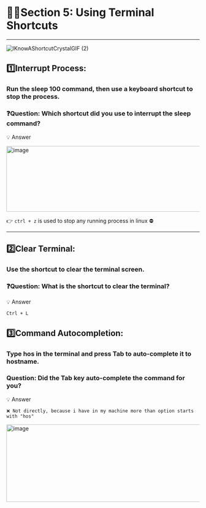 # 🧑‍💻Section 5: Using Terminal Shortcuts
---
![IKnowAShortcutCrystalGIF (2)](https://github.com/user-attachments/assets/51778614-1421-48aa-9ae5-65c76e76fbed)

## 1️⃣Interrupt Process:

### Run the sleep 100 command, then use a keyboard shortcut to stop the process.
### ❓Question: Which shortcut did you use to interrupt the sleep command?

💡 Answer

<img width="777" height="171" alt="image" src="https://github.com/user-attachments/assets/42726d30-1de3-435d-a5bd-ff14a045c5ab" />

👉 `ctrl + z` is used to stop any running process in linux ⛔

---

## 2️⃣Clear Terminal:

### Use the shortcut to clear the terminal screen.
### ❓Question: What is the shortcut to clear the terminal?

💡 Answer

```bash
Ctrl + L
```

## 3️⃣Command Autocompletion:

### Type hos in the terminal and press Tab to auto-complete it to hostname.
### Question: Did the Tab key auto-complete the command for you?
💡 Answer
```
❌ Not directly, because i have in my machine more than option starts with "hos"
```
<img width="843" height="202" alt="image" src="https://github.com/user-attachments/assets/1b60920d-bb1b-4990-be49-7d08b0d8504f" />


